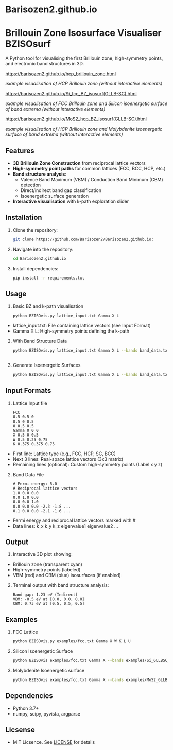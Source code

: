 # Barisozen2.github.io
# Brillouin Zone Isosurface Visualiser BZISOsurf

A Python tool for visualising the first Brillouin zone, high-symmetry points, and electronic band structures in 3D.

https://barisozen2.github.io/hcp_brillouin_zone.html

*example visualisation of HCP Brillouin zone (without interactive elements)* 

https://barisozen2.github.io/Si_fcc_BZ_isosurf(GLLB-SC).html

*example visualisation of FCC Brillouin zone and Silicon isoenergetic surface of band extrema (without interactive elements)*

https://barisozen2.github.io/MoS2_hcp_BZ_isosurf(GLLB-SC).html

*example visualisation of HCP Brillouin zone and Molybdenite isoenergetic surface of band extrema (without interactive elements)*

## Features
- **3D Brillouin Zone Construction** from reciprocal lattice vectors
- **High-symmetry point paths** for common lattices (FCC, BCC, HCP, etc.)
- **Band structure analysis**:
  - Valence Band Maximum (VBM) / Conduction Band Minimum (CBM) detection
  - Direct/indirect band gap classification
  - Isoenergetic surface generation
- **Interactive visualisation** with k-path exploration slider

## Installation
1. Clone the repository:
   ```bash
   git clone https://github.com/Barisozen2/Barisozen2.github.io:

3. Navigate into the repository:
   ```bash
   cd Barisozen2.github.io 

3. Install dependencies:
   ```bash
   pip install -r requirements.txt

## Usage
1. Basic BZ and k-path visualisation  
   ```bash
   python BZISOvis.py lattice_input.txt Gamma X L

- lattice_input.txt: File containing lattice vectors (see Input Format)
- Gamma X L: High-symmetry points defining the k-path

2. With Band Structure Data
   ```bash
   python BZISOvis.py lattice_input.txt Gamma X L --bands band_data.txt  
    
3. Generate Isoenergetic Surfaces
   ```bash
   python BZISOvis.py lattice_input.txt Gamma X L --bands band_data.txt --isosurfaces

## Input Formats
1. Lattice Input file
   ```text
   FCC
   0.5 0.5 0
   0.5 0 0.5
   0 0.5 0.5
   Gamma 0 0 0
   X 0.5 0 0.5
   W 0.5 0.25 0.75 
   K 0.375 0.375 0.75
   
- First line: Lattice type (e.g., FCC, HCP, SC, BCC)
- Next 3 lines: Real-space lattice vectors (3x3 matrix)
- Remaining lines (optional): Custom high-symmetry points (Label x y z)

2. Band Data File
   ```text
   # Fermi energy: 5.0
   # Reciprocal lattice vectors
   1.0 0.0 0.0
   0.0 1.0 0.0
   0.0 0.0 1.0
   0.0 0.0 0.0 -2.3 -1.8 ...
   0.1 0.0 0.0 -2.1 -1.6 ...

- Fermi energy and reciprocal lattice vectors marked with #
- Data lines: k_x k_y k_z eigenvalue1 eigenvalue2 ...

## Output
1. Interactive 3D plot showing:
  - Brillouin zone (transparent cyan)
  - High-symmetry points (labeled)
  - VBM (red) and CBM (blue) isosurfaces (if enabled)
2. Terminal output with band structure analysis:
   ```text
   Band gap: 1.23 eV (Indirect)
   VBM: -0.5 eV at [0.0, 0.0, 0.0]
   CBM: 0.73 eV at [0.5, 0.5, 0.5] 

## Examples
1. FCC Lattice
   ```bash 
   python BZISOvis.py examples/fcc.txt Gamma X W K L U

2. Silicon Isoenergetic Surface
   ```bash
   python BZISOvis examples/fcc.txt Gamma X --bands examples/Si_GLLBSC_band_data.txt --isosurfaces

3. Molybdenite Isoenergetic surface
   ```bash
   python BZISOvis examples/fcc.txt Gamma X --bands examples/MoS2_GLLBSC_band_data.txt --isosurfaces

## Dependencies
- Python 3.7+
- numpy, scipy, pyvista, argparse

## Licsense
- MIT Licsence. See [LICENSE](LICENSE) for details
